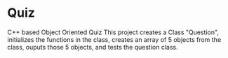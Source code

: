 # Quiz
C++ based Object Oriented Quiz
This project creates a Class "Question", initializes the functions in the class, creates an array of 5 objects from 
the class, ouputs those 5 objects, and tests the question class.
